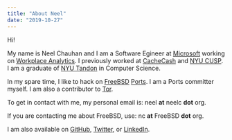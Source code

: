```yaml
---
title: "About Neel"
date: "2019-10-27"
---
```


Hi!

My name is Neel Chauhan and I am a Software Egineer at
[Microsoft](https://www.microsoft.com/en-us/) working on
[Workplace Analytics](https://www.microsoft.com/microsoft-365/partners/workplaceanalytics). I previously worked at
[CacheCash](https://ssl.engineering.nyu.edu/projects#cachecash) and
[NYU CUSP](https://cusp.nyu.edu/). I am a graduate of
[NYU Tandon](https://engineering.nyu.edu/) in Computer Science.

In my spare time, I like to hack on [FreeBSD](https://www.freebsd.org/)
[Ports](https://www.freebsd.org/ports/). I am a Ports committer myself.
I am also a contributor to [Tor](https://www.torproject.org/).

To get in contact with me, my personal email is: neel **at** neelc **dot** org.

If you are contacting me about FreeBSD, use: nc **at** FreeBSD **dot** org.

I am also available on [GitHub](https://github.com/neelchauhan/),
[Twitter](https://twitter.com/_neelc/),
or [LinkedIn](https://linkedin.com/in/neelc-tor).

